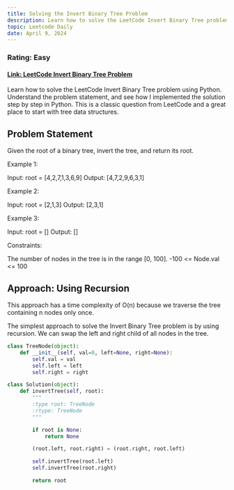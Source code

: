 ```yaml
---
title: Solving the Invert Binary Tree Problem
description: Learn how to solve the LeetCode Invert Binary Tree problem using Python. Understand the problem statement, and see how I implemented the solution step by step in Python. This is a classic question from LeetCode and a great place to start with tree data structures.
topic: Leetcode Daily
date: April 9, 2024
---
```


### Rating: Easy

#### [Link: LeetCode Invert Binary Tree Problem](https://leetcode.com/problems/invert-binary-tree/description/)

Learn how to solve the LeetCode Invert Binary Tree problem using Python. Understand the problem statement, and see how I implemented the solution step by step in Python. This is a classic question from LeetCode and a great place to start with tree data structures.

## Problem Statement

Given the root of a binary tree, invert the tree, and return its root.

Example 1:

Input: root = [4,2,7,1,3,6,9]
Output: [4,7,2,9,6,3,1]

Example 2:

Input: root = [2,1,3]
Output: [2,3,1]

Example 3:

Input: root = []
Output: []

Constraints:

The number of nodes in the tree is in the range [0, 100].
-100 <= Node.val <= 100

## Approach: Using Recursion

This approach has a time complexity of O(n) because we traverse the tree containing n nodes only once.

The simplest approach to solve the Invert Binary Tree problem is by using recursion. We can swap the left and right child of all nodes in the tree.

```python
class TreeNode(object):
    def __init__(self, val=0, left=None, right=None):
        self.val = val
        self.left = left
        self.right = right

class Solution(object):
    def invertTree(self, root):
        """
        :type root: TreeNode
        :rtype: TreeNode
        """

        if root is None:
            return None

        (root.left, root.right) = (root.right, root.left)

        self.invertTree(root.left)
        self.invertTree(root.right)

        return root
```
